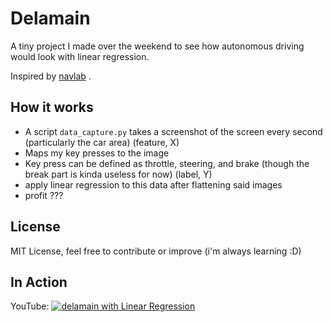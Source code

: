 # Delamain
A tiny project I made over the weekend to see how autonomous driving would look with linear regression.

Inspired by [navlab](https://en.wikipedia.org/wiki/Navlab) .

## How it works
- A script `data_capture.py` takes a screenshot of the screen every second (particularly the car area) (feature, X)
- Maps my key presses to the image
- Key press can be defined as throttle, steering, and brake (though the break part is kinda useless for now) (label, Y)
- apply linear regression to this data after flattening said images
- profit ???

## License
MIT License, feel free to contribute or improve (i'm always learning :D)


## In Action
YouTube:
[![delamain with Linear Regression](http://img.youtube.com/vi/y3F6SaNEcI8/0.jpg)](http://www.youtube.com/watch?v=y3F6SaNEcI8 "delamain with Linear Regression")
